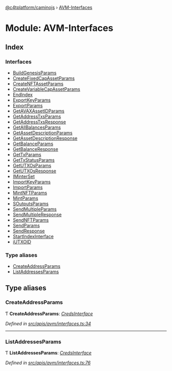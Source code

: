 [@c4tplatform/caminojs](../api.md) › [AVM-Interfaces](avm_interfaces.md)

# Module: AVM-Interfaces

## Index

### Interfaces

* [BuildGenesisParams](../interfaces/avm_interfaces.buildgenesisparams.md)
* [CreateFixedCapAssetParams](../interfaces/avm_interfaces.createfixedcapassetparams.md)
* [CreateNFTAssetParams](../interfaces/avm_interfaces.createnftassetparams.md)
* [CreateVariableCapAssetParams](../interfaces/avm_interfaces.createvariablecapassetparams.md)
* [EndIndex](../interfaces/avm_interfaces.endindex.md)
* [ExportKeyParams](../interfaces/avm_interfaces.exportkeyparams.md)
* [ExportParams](../interfaces/avm_interfaces.exportparams.md)
* [GetAVAXAssetIDParams](../interfaces/avm_interfaces.getavaxassetidparams.md)
* [GetAddressTxsParams](../interfaces/avm_interfaces.getaddresstxsparams.md)
* [GetAddressTxsResponse](../interfaces/avm_interfaces.getaddresstxsresponse.md)
* [GetAllBalancesParams](../interfaces/avm_interfaces.getallbalancesparams.md)
* [GetAssetDescriptionParams](../interfaces/avm_interfaces.getassetdescriptionparams.md)
* [GetAssetDescriptionResponse](../interfaces/avm_interfaces.getassetdescriptionresponse.md)
* [GetBalanceParams](../interfaces/avm_interfaces.getbalanceparams.md)
* [GetBalanceResponse](../interfaces/avm_interfaces.getbalanceresponse.md)
* [GetTxParams](../interfaces/avm_interfaces.gettxparams.md)
* [GetTxStatusParams](../interfaces/avm_interfaces.gettxstatusparams.md)
* [GetUTXOsParams](../interfaces/avm_interfaces.getutxosparams.md)
* [GetUTXOsResponse](../interfaces/avm_interfaces.getutxosresponse.md)
* [IMinterSet](../interfaces/avm_interfaces.iminterset.md)
* [ImportKeyParams](../interfaces/avm_interfaces.importkeyparams.md)
* [ImportParams](../interfaces/avm_interfaces.importparams.md)
* [MintNFTParams](../interfaces/avm_interfaces.mintnftparams.md)
* [MintParams](../interfaces/avm_interfaces.mintparams.md)
* [SOutputsParams](../interfaces/avm_interfaces.soutputsparams.md)
* [SendMultipleParams](../interfaces/avm_interfaces.sendmultipleparams.md)
* [SendMultipleResponse](../interfaces/avm_interfaces.sendmultipleresponse.md)
* [SendNFTParams](../interfaces/avm_interfaces.sendnftparams.md)
* [SendParams](../interfaces/avm_interfaces.sendparams.md)
* [SendResponse](../interfaces/avm_interfaces.sendresponse.md)
* [StartIndexInterface](../interfaces/avm_interfaces.startindexinterface.md)
* [iUTXOID](../interfaces/avm_interfaces.iutxoid.md)

### Type aliases

* [CreateAddressParams](avm_interfaces.md#createaddressparams)
* [ListAddressesParams](avm_interfaces.md#listaddressesparams)

## Type aliases

###  CreateAddressParams

Ƭ **CreateAddressParams**: *[CredsInterface](../interfaces/common_interfaces.credsinterface.md)*

*Defined in [src/apis/avm/interfaces.ts:34](https://github.com/chain4travel/caminojs/blob/ac57b5af/src/apis/avm/interfaces.ts#L34)*

___

###  ListAddressesParams

Ƭ **ListAddressesParams**: *[CredsInterface](../interfaces/common_interfaces.credsinterface.md)*

*Defined in [src/apis/avm/interfaces.ts:76](https://github.com/chain4travel/caminojs/blob/ac57b5af/src/apis/avm/interfaces.ts#L76)*
